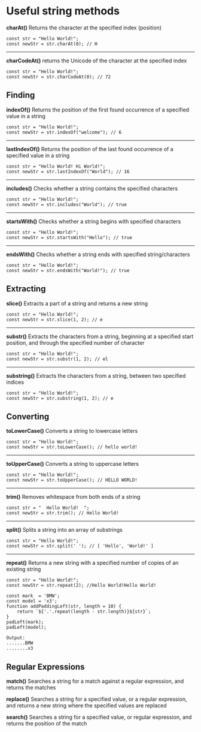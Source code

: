 # Useful string methods

**charAt()** Returns the character at the specified index (position)

```
const str = "Hello World!";
const newStr = str.charAt(0); // H
```
---

**charCodeAt()** returns the Unicode of the character at the specified index

```
const str = "Hello World!";
const newStr = str.charCodeAt(0); // 72
```


## Finding

**indexOf()** Returns the position of the first found occurrence of a specified value in a string

```
const str = "Hello World!";
const newStr = str.indexOf("welcome"); // 6
```
---

**lastIndexOf()** Returns the position of the last found occurrence of a specified value in a string

```
const str = "Hello World! Hi World!";
const newStr = str.lastIndexOf("World"); // 16
```
---

**includes()** Checks whether a string contains the specified characters

```
const str = "Hello World!";
const newStr = str.includes("World"); // true
```
---

**startsWith()** Checks whether a string begins with specified characters

```
const str = "Hello World!";
const newStr = str.startsWith("Hello"); // true
```
---

**endsWith()** Checks whether a string ends with specified string/characters

```
const str = "Hello World!";
const newStr = str.endsWith("World!"); // true
```


## Extracting

**slice()** Extracts a part of a string and returns a new string

```
const str = "Hello World!";
const newStr = str.slice(1, 2); // e
```
---

**substr()** Extracts the characters from a string, beginning at a specified start position, and through the specified number of character

```
const str = "Hello World!";
const newStr = str.substr(1, 2); // el
```
---

**substring()** Extracts the characters from a string, between two specified indices

```
const str = "Hello World!";
const newStr = str.substring(1, 2); // e
```


## Converting

**toLowerCase()** Converts a string to lowercase letters

```
const str = "Hello World!";
const newStr = str.toLowerCase(); // hello world!
```
---

**toUpperCase()** Converts a string to uppercase letters

```
const str = "Hello World!";
const newStr = str.toUpperCase(); // HELLO WORLD!

```
---

**trim()** Removes whitespace from both ends of a string

```
const str = "  Hello World!  ";
const newStr = str.trim(); // Hello World!

```
---

**split()** Splits a string into an array of substrings

```
const str = "Hello World!";
const newStr = str.split(' '); // [ 'Hello', 'World!' ]
```
---

**repeat()** Returns a new string with a specified number of copies of an existing string

```
const str = "Hello World!";
const newStr = str.repeat(2); //Hello World!Hello World!

```

```
const mark  = 'BMW';
const model = 'x3';
function addPaddingLeft(str, length = 10) {
    return `${'.'.repeat(length - str.length)}${str}`;
}
padLeft(mark);
padLeft(model);

Output:
.......BMW
........x3
```


## Regular Expressions

**match()** Searches a string for a match against a regular expression, and returns the matches

**replace()** Searches a string for a specified value, or a regular expression, and returns a new string where the specified values are replaced

**search()** Searches a string for a specified value, or regular expression, and returns the position of the match
